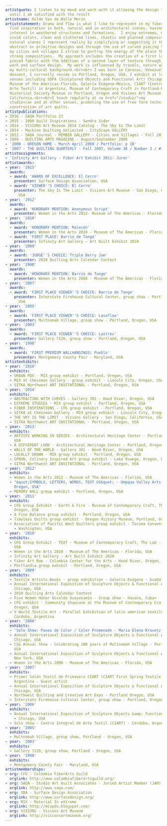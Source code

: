 ```yaml
---
artistquote: I listen to my mood and work with it allowing the design to evolve spontaneously
  until I am satisfied with the result
artistname: Hilde Van de Walle Morin
artiststatement: Drama and flow is what I like to represent in my fiber work.  I
  find inspiration in both, natural and in architectural scenes, having a particular
  interest in weathered structures and formations.  I enjoy extremes, neutral and
  vivid colors, clean and cluttered lines, chaotic and planned compositions.  In my
  natural scenes I represent reality by simplifying or suggesting it through either
  abstract or primitive designs and through the use of curved piecing techniques.  In
  my cities and villages I strive to portray the energy of the place through the use
  strong compositions.  My approach includes the creation of a first layer of improvised
  pieced fabric with the addition of a second layer of texture through extensive thread
  work and surface design.  My work is influenced by travels, nature walks and by
  my multi-cultural background.<br><br> I was born in Caracas, Venezuela. Of Belgian
  descent, I currently reside in Portland, Oregon, USA. I exhibit at local and international
  venues including SOFA (Sculptured Objects and Functional Art) Chicago and New York,
  Museum of the Americas-Florida, Galería Exágono-México, CIART (Centro Integral de
  Arte Textil) in Argentina, Museum of Contemporary Craft in Portland-Oregon, Oregon
  Historical Society Museum in Portland, Oregon and Visions Art Museum in San Diego,
  California.<br><br>I teach regularly at <a href="/studio/">my
  studio</a> and at other venues, promoting the use of free form techniques in the
  construction of art quilts.
artistpublications:
- 2016 - SAQA Portfolio 23
- 2015 - 1000 Quilt Inspirations - Sandra Sider
- 2014 - VISIONS Art Museum 2014 Catalog - The Sky Is The Limit
- 2014 - Machine Quilting Unlimited - CityScape GALLERY
- 2012 - SAQA Journal - MEMBER GALLERY - Cities and Villages - Fall 2012
- 2009 - QUILTING ARTS MAGAZINE - August/September 2009
- '2008 - OREGON HOME - March April 2008 / Portfolio: p 18'
- '2007 - THE QUILTING QUARTERLY - Fall 2007, Volume 36 / Number 3 / #139 pp 26-27'
artistassignments:
- 'Infinity Art Gallery - Fiber Art Exhibit 2011: Juror'
artistawards:
- year: '2015'
  awards:
  - award: 'AWARD OF EXCELLENCE: El Cerro'
    presenter: Surface Design Association, USA
  - award: 'VIEWER''S CHOICE: El Cerro'
    presenter: The Sky Is The Limit - Visions Art Museum - San Diego, California,
      USA
- year: '2012'
  awards:
  - award: 'HONORARY MENTION: Anonymous Script'
    presenter: Women in the Arts 2012- Museum of The Americas - Florida, USA
- year: '2010'
  awards:
  - award: 'HONORARY MENTION: Malecón'
    presenter: Women in the Arts 2010 - Museum of The Americas - Florida, USA
  - award: 'FIRST PLACE: Barrio de Tango'
    presenter: Infinity Art Gallery – Art Quilt Exhibit 2010
- year: '2009'
  awards:
  - award: 'JUDGE''S CHOICE: Triple Berry Jam'
    presenter: 2010 Quilting Arts Calendar Contest
- year: '2008'
  awards:
  - award: 'HONORARY MENTION: Barrio de Tango'
    presenter: Women in the Arts 2008 - Museum of The Americas - Florida, USA
- year: '2007'
  awards:
  - award: 'FIRST PLACE VIEWER''S CHOICE: Barrio de Tango'
    presenter: Interstate Firehouse Cultural Center, group show - Portland, Oregon,
      USA
- year: '2005'
  awards:
  - award: 'FIRST PLACE VIEWER''S CHOICE: Lavaflow'
    presenter: Multnomah Village, group show - Portland, Oregon, USA
- year: '2003'
  awards:
  - award: 'FIRST PLACE VIEWER''S CHOICE: Lastres'
    presenter: Gallery 7126, group show - Portland, Oregon, USA
- year: '1998'
  awards:
  - award: 'FIRST PREMIUM WALLHANGINGS: Pueblo'
    presenter: Montgomery County Fair - Maryland, USA
artistexhibits:
- year: '2016'
  exhibits:
  - URBAN PDX - MIX group exhibit - Portland, Oregon, USA
  - MIX at Chessman Gallery - group exhibit - Lincoln City, Oregon, USA
  - SITKA Northwest ART INVITATIONAL - Portland, Oregon, USA
- year: '2014'
  exhibits:
  - ABSTRACTING WITH CURVES - Gallery 301 - Hood River, Oregon, USA
  - EXTREME STUDIES - MIX group exhibit - Portland, Oregon, USA
  - FIBER INSPIRATIONS - CFG group exhibit - Portland, Oregon, USA
  - SITKA at Chessman Gallery - MIX group exhibit - Lincoln City, Oregon, USA
  - THE SKY IS THE LIMIT - Visions Gallery - San Diego, California, USA
  - SITKA Northwest ART INVITATIONAL - Portland, Oregon, USA
- year: '2013'
  exhibits:
  - ARTISTS WORKING IN SERIES - Architectural Heritage Center - Portland, Oregon,
    USA
  - A DIFFERENT LOOK - Architectural Heritage Center - Portland, Oregon, USA
  - WALLS OF THE WORLD - Gallery 301 - Hood River, Oregon, USA
  - LOCALLY GROWN - MIX group exhibit - Portland, Oregon, USA
  - SPOON, Culinary Inspired Art group exhibit - Lake Oswego, Oregon, USA
  - SITKA Northwest ART INVITATIONAL - Portland, Oregon, USA
- year: '2012'
  exhibits:
  - Women in the Arts 2012 - Museum of The Americas - Florida, USA
  - "&quot;SYMBOLS, LETTERS, WORDS, TEXT US&quot; - Umpqua Valley Arts Center - Roseburg,
    Oregon, USA"
  - MEMORY WALL group exhibit - Portland, Oregon, USA
- year: '2011'
  exhibits:
  - CFG Group Exhibit - Earth & Fire - Museum of Contemporary Craft, The Lab - Portland,
    Oregon, USA
  - A Fine Balance group exhibit - Portland, Oregon, USA
  - Timeless Quilts group exhibit - Oregon History Museum, Portland, Oregon, USA
  - Association of Pacific West Quilters group exhibit - Tacoma Convention Center
    - Washington, USA
- year: '2010'
  exhibits:
  - CFG Group Exhibit - TEXT - Museum of Contemporary Craft, The Lab - Portland, Oregon,
    USA
  - Women in the Arts 2010 - Museum of The Americas - Florida, USA
  - Infinity Art Gallery - Art Quilt Exhibit 2010
  - Fiber Art Now - Columbia Center for the Arts - Hood River, Oregon, USA
  - Portlandia group exhibit - Portland, Oregon, USA
- year: '2009'
  exhibits:
  - Textile Artists Books - group exhibition - Galería Exágono - Guadalajara, México
  - Annual International Exposition of Sculpture Objects & Functional Art (SOFA) -
    Chicago, USA
  - 2010 Quilting Arts Calendar Contest
  - Five Women Honor Osvaldo Guayasamín - Group show - Havana, Cuba<
  - CFG exhibit - Community Showcase at the Museum of Contemporary Craft - Portland,
    Oregon, USA
  - V World Textile Art - Parallel Exhibition of latin american textile artists -
    Córdoba, Argentina
- year: '2008'
  exhibits:
  - 'Solo Show: Paseo de Color / Color Promenade - Maria Elena Kravetz Gallery, Argentina'
  - Annual International Exposition of Sculpture Objects & Functional Art (SOFA) -
    Chicago, USA
  - CSG Annual Show - Celebrating 100 years of Multnomah Village - Portland, Oregon,
    USA
  - Annual International Exposition of Sculpture Objects & Functional Art (SOFA) -
    New York, USA
  - Women in the Arts 2008 - Museum of The Americas - Florida, USA
- year: '2007'
  exhibits:
  - Primer Salón Textil de Primavera CIART (CIART First Spring Textile Gallery), Córdoba,
    Argentina - Guest artist
  - Annual International Exposition of Sculpture Objects & Functional Art (SOFA) -
    Chicago, USA
  - Northwest Quilting and Creative Art Expo - Portland Oregon, USA
  - Interstate Firehouse Cultural Center, group show - Portland, Oregon, USA
- year: '2006'
  exhibits:
  - Annual International Exposition of Sculpture Objects &amp; Functional Art (SOFA)
    - Chicago, USA
  - Solo show - Centro Integral de Arte Textil (CIART) - Córdoba, Argentina
- year: '2005'
  exhibits:
  - Multnomah Village, group show, Portland - Oregon, USA
- year: '2003'
  exhibits:
  - Gallery 7126, group show, Portland - Oregon, USA
- year: '1998'
  exhibits:
  - Montgomery County Fair - Maryland, USA
artistmemberships:
- org: CFG - Columbia FiberArts Guild
  orglink: http://www.columbiafiberartsguild.org/
- org: SAQA - Studio Art Quilt Associates - Juried Artist Member (JAM)
  orglink: http://www.saqa.com/
- org: SDA - Surface Design Association
  orglink: http://www.surfacedesign.org/
- org: MIX - Material In eXtreme
  orglink: http://mixpdx.blogspot.com/
- org: VISIONS - Visions Art Museum
  orglink: http://visionsartmuseum.org/
---
```

